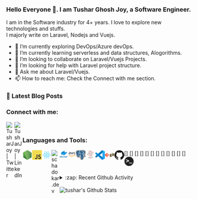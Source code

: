 ### Hello Everyone 👋. I am Tushar Ghosh Joy, a Software Engineer.

I am in the Software industry for 4+ years. I love to explore new technologies and stuffs.  
I majorly write on Laravel, Nodejs and Vuejs.

- 🔭 I’m currently exploring DevOps/Azure devOps.
- 🌱 I’m currently learning serverless and data structures, Alogorithms.
- 👯 I’m looking to collaborate on Laravel/Vuejs Projects.
- 🤔 I’m looking for help with Laravel project structure.
- 💬 Ask me about Laravel/Vuejs.
- 📫 How to reach me: Check the Connect with me section.

### 📕 Latest Blog Posts

### Connect with me:

[<img align="left" alt="TusharJoy | Twitter" width="22px" src="https://cdn.jsdelivr.net/npm/simple-icons@v3/icons/twitter.svg" />][twitter]
[<img align="left" alt="TusharJoy | LinkedIn" width="22px" src="https://cdn.jsdelivr.net/npm/simple-icons@v3/icons/linkedin.svg" />][linkedin]

<br/>

### Languages and Tools:

[<img align="left" alt="Node.js" width="26px" src="https://raw.githubusercontent.com/github/explore/80688e429a7d4ef2fca1e82350fe8e3517d3494d/topics/nodejs/nodejs.png" />]
[<img align="left" alt="JavaScript" width="26px" src="https://raw.githubusercontent.com/github/explore/80688e429a7d4ef2fca1e82350fe8e3517d3494d/topics/javascript/javascript.png" />]
[<img align="left" alt="React" width="26px" src="https://raw.githubusercontent.com/github/explore/80688e429a7d4ef2fca1e82350fe8e3517d3494d/topics/react/react.png" />]
[<img align="left" alt="schadokar.dev" width="22px" src="https://simpleicons.org/icons/serverless.svg" />]
[<img align="left" alt="schadokar.dev" width="22px" src="https://raw.githubusercontent.com/github/explore/80688e429a7d4ef2fca1e82350fe8e3517d3494d/topics/docker/docker.png" />]
[<img align="left" alt="schadokar.dev" width="22px" src="https://raw.githubusercontent.com/github/explore/fbceb94436312b6dacde68d122a5b9c7d11f9524/topics/aws/aws.png" />]
[<img align="left" alt="postgresql" width="26px" src="https://raw.githubusercontent.com/github/explore/80688e429a7d4ef2fca1e82350fe8e3517d3494d/topics/postgresql/postgresql.png" />]
[<img align="left" alt="hlf" width="26px" src="https://github.com/schadokar/schadokar/blob/master/images/hyperledger_fabric.png" />]
[<img align="left" alt="Visual Studio Code" width="26px" src="https://raw.githubusercontent.com/github/explore/80688e429a7d4ef2fca1e82350fe8e3517d3494d/topics/visual-studio-code/visual-studio-code.png" />]
[<img align="left" alt="Git" width="26px" src="https://raw.githubusercontent.com/github/explore/80688e429a7d4ef2fca1e82350fe8e3517d3494d/topics/git/git.png" />]
[<img align="left" alt="GitHub" width="26px" src="https://raw.githubusercontent.com/github/explore/78df643247d429f6cc873026c0622819ad797942/topics/github/github.png" />]
[<img align="left" alt="Terminal" width="26px" src="https://raw.githubusercontent.com/github/explore/80688e429a7d4ef2fca1e82350fe8e3517d3494d/topics/terminal/terminal.png" />]

<br/>
<br/>

<details>
  <summary>:zap: Recent Github Activity</summary>
  
<!--START_SECTION:activity-->
1. ❗️ Opened issue [#1](https://github.com/OleksiiFedorchak/mdb-tools/issues/1) in [OleksiiFedorchak/mdb-tools](https://github.com/OleksiiFedorchak/mdb-tools)
<!--END_SECTION:activity-->
</details>

<br />

<img align="left" alt="tushar's Github Stats" src="https://github-readme-stats.schadokar.vercel.app/api?username=TusharJoy&show_icons=true&hide_border=true" />

<br />
<br />
  
[twitter]: https://twitter.com/tushar7_joy
[linkedin]: https://www.linkedin.com/in/tusharghoshjoy
